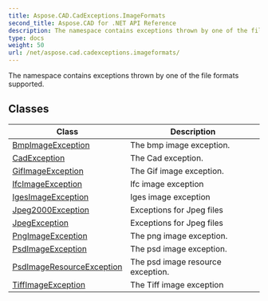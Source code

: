 ```yaml
---
title: Aspose.CAD.CadExceptions.ImageFormats
second_title: Aspose.CAD for .NET API Reference
description: The namespace contains exceptions thrown by one of the file formats supported
type: docs
weight: 50
url: /net/aspose.cad.cadexceptions.imageformats/
---
```

The namespace contains exceptions thrown by one of the file formats supported.

## Classes

| Class | Description |
| --- | --- |
| [BmpImageException](./bmpimageexception/) | The bmp image exception. |
| [CadException](./cadexception/) | The Cad exception. |
| [GifImageException](./gifimageexception/) | The Gif image exception. |
| [IfcImageException](./ifcimageexception/) | Ifc image exception |
| [IgesImageException](./igesimageexception/) | Iges image exception |
| [Jpeg2000Exception](./jpeg2000exception/) | Exceptions for Jpeg files |
| [JpegException](./jpegexception/) | Exceptions for Jpeg files |
| [PngImageException](./pngimageexception/) | The png image exception. |
| [PsdImageException](./psdimageexception/) | The psd image exception. |
| [PsdImageResourceException](./psdimageresourceexception/) | The psd image resource exception. |
| [TiffImageException](./tiffimageexception/) | The Tiff image exception |


